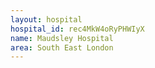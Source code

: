 ```yaml
---
layout: hospital
hospital_id: rec4MkW4oRyPHWIyX
name: Maudsley Hospital
area: South East London
---
```

